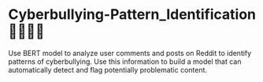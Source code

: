 # Cyberbullying-Pattern_Identification 🧑‍🤝‍🧑👊
Use BERT model to analyze user comments and posts on Reddit to identify patterns of cyberbullying. Use this information to build a model that can automatically detect and flag potentially problematic content.
